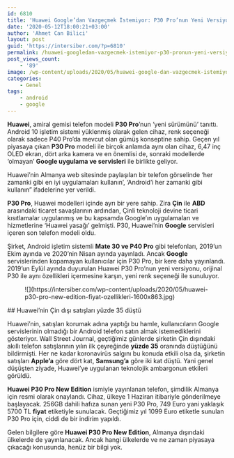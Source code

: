 ```yaml
---
id: 6810
title: 'Huawei Google’dan Vazgeçmek İstemiyor: P30 Pro’nun Yeni Versiyonu Tanıtıldı'
date: '2020-05-12T18:00:21+03:00'
author: 'Ahmet Can Bilici'
layout: post
guid: 'https://intersiber.com/?p=6810'
permalink: /huawei-googledan-vazgecmek-istemiyor-p30-pronun-yeni-versiyonu-tanitildi/
post_views_count:
    - '89'
image: /wp-content/uploads/2020/05/huawei-google-dan-vazgecmek-istemiyor-p30-pro-nun-yeni-versiyonu-yayinlandi.jpg
categories:
    - Genel
tags:
    - android
    - google
---
```


**Huawei**, amiral gemisi telefon modeli **P30 Pro**’nun ‘yeni sürümünü’ tanıttı. Android 10 işletim sistemi yüklenmiş olarak gelen cihaz, renk seçeneği olarak sadece P40 Pro’da mevcut olan gümüş konseptine sahip. Geçen yıl piyasaya çıkan **P30 Pro** modeli ile birçok anlamda aynı olan cihaz, 6,47 inç OLED ekran, dört arka kamera ve en önemlisi de, sonraki modellerde ‘olmayan’ **Google uygulama ve servisleri** ile birlikte geliyor.

Huawei’nin Almanya web sitesinde paylaşılan bir telefon görselinde ‘her zamanki gibi en iyi uygulamaları kullanın’, ‘Android’i her zamanki gibi kullanın” ifadelerine yer verildi.

**P30 Pro**, Huawei modelleri içinde ayrı bir yere sahip. Zira **Çin** ile **ABD** arasındaki ticaret savaşlarının ardından, Çinli teknoloji devine ticari kısıtlamalar uygulanmış ve bu kapsamda Google’ın uygulamaları ve hizmetlerine ‘Huawei yasağı’ gelmişti. P30, Huawei’nin **Google** servisleri içeren son telefon modeli oldu.

Şirket, Android işletim sistemli **Mate 30 ve P40 Pro** gibi telefonları, 2019’un Ekim ayında ve 2020’nin Nisan ayında yayınladı. Ancak **Google** servislerinden kopamayan kullanıcılar için P30 Pro, bir kere daha yayınlandı. 2019’un Eylül ayında duyurulan Huawei P30 Pro’nun yeni versiyonu, orijinal P30 ile aynı özellikleri içermesine karşın, yeni renk seçeneği ile sunuluyor.

<figure class="wp-block-image size-large">![](https://intersiber.com/wp-content/uploads/2020/05/huawei-p30-pro-new-edition-fiyat-ozellikleri-1600x863.jpg)</figure>## Huawei’nin Çin dışı satışları yüzde 35 düştü

Huawei’nin, satışları korumak adına yaptığı bu hamle, kullanıcıların Google servislerinin olmadığı bir Android telefon satın almak istemediklerini gösteriyor. Wall Street Journal, geçtiğimiz günlerde şirketin Çin dışındaki akıllı telefon satışlarının yılın ilk çeyreğinde **yüzde 35** oranında düştüğünü bildirmişti. Her ne kadar koronavirüs salgını bu konuda etkili olsa da, şirketin satışları **Apple’a** göre dört kat, **Samsung’a** göre iki kat düştü. Yani genel düşüşten ziyade, Huawei’ye uygulanan teknolojik ambargonun etkileri görüldü.

**Huawei P30 Pro New Edition** ismiyle yayınlanan telefon, şimdilik Almanya için resmi olarak onaylandı. Cihaz, ülkeye 1 Haziran itibariyle gönderilmeye başlayacak. 256GB dahili hafıza sunan yeni P30 Pro, 749 Euro yani yaklaşık 5700 TL **fiyat** etiketiyle sunulacak. Geçtiğimiz yıl 1099 Euro etiketle sunulan P30 Pro için, ciddi de bir indirim yapıldı.

Gelen bilgilere göre **Huawei P30 Pro New Edition**, Almanya dışındaki ülkelerde de yayınlanacak. Ancak hangi ülkelerde ve ne zaman piyasaya çıkacağı konusunda, henüz bir bilgi yok.